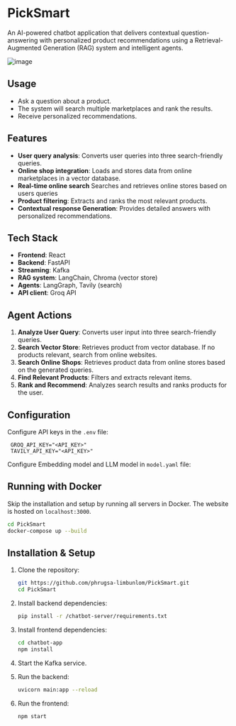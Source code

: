 # PickSmart

An AI-powered chatbot application that delivers contextual question-answering with personalized product recommendations using a Retrieval-Augmented Generation (RAG) system and intelligent agents.

![image](https://github.com/user-attachments/assets/38b0dfb1-3b4c-478f-a858-7cd56c281cab)

## Usage
- Ask a question about a product.
- The system will search multiple marketplaces and rank the results.
- Receive personalized recommendations.

## Features
- **User query analysis**: Converts user queries into three search-friendly queries.
- **Online shop integration**: Loads and stores data from online marketplaces in a vector database.
- **Real-time online search** Searches and retrieves online stores based on users queries
- **Product filtering**: Extracts and ranks the most relevant products.
- **Contextual response Generation**: Provides detailed answers with personalized recommendations.

## Tech Stack
- **Frontend**: React  
- **Backend**: FastAPI  
- **Streaming**: Kafka  
- **RAG system**: LangChain, Chroma (vector store)
- **Agents**: LangGraph, Tavily (search)  
- **API client**: Groq API

## Agent Actions
1. **Analyze User Query**: Converts user input into three search-friendly queries.  
2. **Search Vector Store**: Retrieves product from vector database. If no products relevant, search from online websites.
3. **Search Online Shops**: Retrieves product data from online stores based on the generated queries.  
4. **Find Relevant Products**: Filters and extracts relevant items.  
5. **Rank and Recommend**: Analyzes search results and ranks products for the user.  

## Configuration

Configure API keys in the `.env` file:
   ```env
    GROQ_API_KEY="<API_KEY>"
    TAVILY_API_KEY="<API_KEY>"
   ```
Configure Embedding model and LLM model in `model.yaml` file:

## Running with Docker

Skip the installation and setup by running all servers in Docker. The website is hosted on `localhost:3000`.

```bash
cd PickSmart
docker-compose up --build
```


## Installation & Setup
1. Clone the repository:
   ```bash
   git https://github.com/phrugsa-limbunlom/PickSmart.git
   cd PickSmart
   ```

2. Install backend dependencies:
   ```bash
   pip install -r /chatbot-server/requirements.txt
   ```

3. Install frontend dependencies:
   ```bash
   cd chatbot-app
   npm install
   ```

4. Start the Kafka service.


5. Run the backend:
   ```bash
   uvicorn main:app --reload
   ```

6. Run the frontend:
   ```bash
   npm start
   ```
